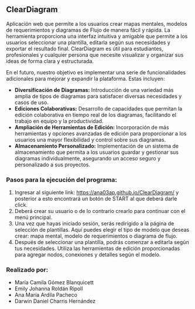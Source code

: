 ## ClearDiagram
Aplicación web que permite a los usuarios crear mapas mentales, modelos de requerimientos y diagramas de Flujo de manera fácil y rápida. 
La herramienta proporciona una interfaz intuitiva y amigable que permite a los usuarios seleccionar una plantilla, editarla según sus necesidades y exportar el resultado final.
ClearDiagram es útil para estudiantes, profesionales y cualquier persona que necesite visualizar y organizar sus ideas de forma clara y estructurada.

En el futuro, nuestro objetivo es implementar una serie de funcionalidades adicionales para mejorar y expandir la plataforma. Estas incluyen:

- **Diversificación de Diagramas:** Introducción de una variedad más amplia de tipos de diagramas para satisfacer diversas necesidades y casos de uso.
- **Ediciones Colaborativas:** Desarrollo de capacidades que permitan la edición colaborativa en tiempo real de los diagramas, facilitando el trabajo en equipo y la productividad.
- **Ampliación de Herramientas de Edición:** Incorporación de más herramientas y opciones avanzadas de edición para proporcionar a los usuarios una mayor flexibilidad y control sobre sus diagramas.
- **Almacenamiento Personalizado:** Implementación de un sistema de almacenamiento que permita a los usuarios guardar y gestionar sus diagramas individualmente, asegurando un acceso seguro y personalizado a sus proyectos.

### Pasos para la ejecución del programa: 
1. Ingresar al siguiente link: https://ana03ap.github.io/ClearDiagram/ y posterior a esto encontrará un botón de START al que deberá darle click.
2. Deberá crear su usuario o de lo contrario crearlo para continuar con el menú principal. 
3. Una vez que hayas iniciado sesión, serás redirigido a la página de selección de plantillas. Aquí puedes elegir el tipo de modelo que deseas crear: mapa mental, modelo de requerimientos o diagrama de flujo. 
4. Después de seleccionar una plantilla, podrás comenzar a editarla según tus necesidades. Utiliza las herramientas de edición proporcionadas para agregar nodos, conexiones y detalles según el modelo. 

### Realizado por:
- María Camila Gómez Blanquicett
- Emily Johanna Roldán Ripoll
- Ana María Ardila Pacheco
- Darwin Daniel Charris Hernández
